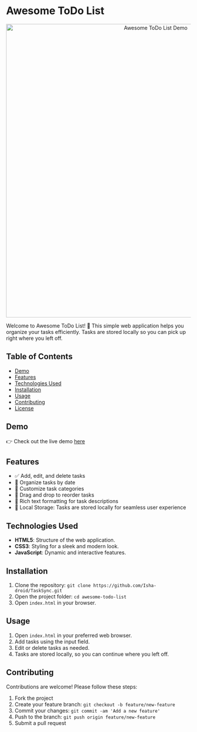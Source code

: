 # Awesome ToDo List

<p align="center">
  <img src="path/to/your/project/screenshot.png" alt="Awesome ToDo List Demo" width="800">
</p>

Welcome to Awesome ToDo List! 🚀 This simple web application helps you organize your tasks efficiently. Tasks are stored locally so you can pick up right where you left off.

## Table of Contents

- [Demo](#demo)
- [Features](#features)
- [Technologies Used](#technologies-used)
- [Installation](#installation)
- [Usage](#usage)
- [Contributing](#contributing)
- [License](#license)

## Demo

👉 Check out the live demo [here](https://golden-sopapillas-3aa0bf.netlify.app/)


## Features

- ✅ Add, edit, and delete tasks
- 📅 Organize tasks by date
- 🌈 Customize task categories
- 🔄 Drag and drop to reorder tasks
- 📝 Rich text formatting for task descriptions
- 💾 Local Storage: Tasks are stored locally for seamless user experience

## Technologies Used

- **HTML5**: Structure of the web application.
- **CSS3**: Styling for a sleek and modern look.
- **JavaScript**: Dynamic and interactive features.

## Installation

1. Clone the repository: `git clone https://github.com/Isha-droid/TaskSync.git`
2. Open the project folder: `cd awesome-todo-list`
3. Open `index.html` in your browser.

## Usage

1. Open `index.html` in your preferred web browser.
2. Add tasks using the input field.
3. Edit or delete tasks as needed.
4. Tasks are stored locally, so you can continue where you left off.

## Contributing

Contributions are welcome! Please follow these steps:

1. Fork the project
2. Create your feature branch: `git checkout -b feature/new-feature`
3. Commit your changes: `git commit -am 'Add a new feature'`
4. Push to the branch: `git push origin feature/new-feature`
5. Submit a pull request

